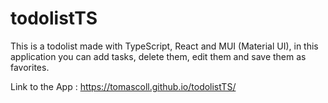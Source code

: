 # todolistTS

This is a todolist made with TypeScript, React and MUI (Material UI), in this application you can add tasks, delete them, edit them and save them as favorites. 

Link to the App : https://tomascoll.github.io/todolistTS/
